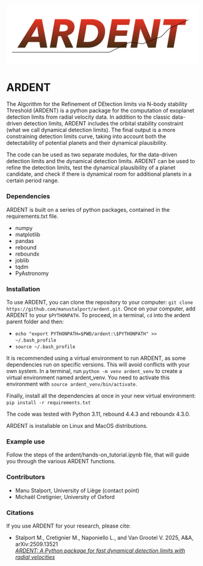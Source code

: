 ![ARDENT Logo](logo/ARDENTlogo.png)

# ARDENT
The Algorithm for the Refinement of DEtection limits via N-body stability Threshold (ARDENT) is a python package for the computation of exoplanet detection limits from radial velocity data. In addition to the classic data-driven detection limits, ARDENT includes the orbital stability constraint (what we call dynamical detection limits). The final output is a more constraining detection limits curve, taking into account both the detectability of potential planets and their dynamical plausibility. 

The code can be used as two separate modules, for the data-driven detection limits and the dynamical detection limits. ARDENT can be used to refine the detection limits, test the dynamical plausibility of a planet candidate, and check if there is dynamical room for additional planets in a certain period range. 

### Dependencies
ARDENT is built on a series of python packages, contained in the requirements.txt file. 
+ numpy
+ matplotlib
+ pandas
+ rebound
+ reboundx
+ joblib
+ tqdm
+ PyAstronomy

### Installation 
To use ARDENT, you can clone the repository to your computer: `git clone https://github.com/manustalport/ardent.git`. 
Once on your computer, add ARDENT to your `$PYTHONPATH`. To proceed, in a terminal, `cd` into the ardent parent folder and then: 
- `echo "export PYTHONPATH=$PWD/ardent:\$PYTHONPATH" >> ~/.bash_profile`
- `source ~/.bash_profile`

It is recommended using a virtual environment to run ARDENT, as some dependencies run on specific versions. This will avoid conflicts with your own system. 
In a terminal, run `python -m venv ardent_venv` to create a virtual environment named ardent_venv. 
You need to activate this environment with `source ardent_venv/bin/activate`. 

Finally, install all the dependencies at once in your new virtual environment: `pip install -r requirements.txt`

The code was tested with Python 3.11, rebound 4.4.3 and reboundx 4.3.0. 

ARDENT is installable on Linux and MacOS distributions.

### Example use 
Follow the steps of the ardent/hands-on_tutorial.ipynb file, that will guide you through the various ARDENT functions. 

### Contributors 
+ Manu Stalport, University of Liège (contact point)
+ Michaël Cretignier, University of Oxford

### Citations
If you use ARDENT for your research, please cite: 

+ Stalport M., Cretignier M., Naponiello L., and Van Grootel V. 2025, A&A, arXiv:2509.13521  
[*ARDENT: A Python package for fast dynamical detection limits with radial velocities*](https://arxiv.org/abs/2509.13521) 

